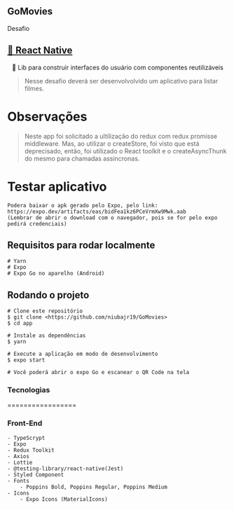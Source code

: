 ## GoMovies
<p align="left">Desafio</p>

<h2 align="left"><a href="https://reactnative.dev/">🔗 React Native</a></h2>
<p align="center">🚀 Lib para construir interfaces do usuário com componentes reutilizáveis</p>

> Nesse desafio deverá ser desenvolvolvido um aplicativo para listar filmes.

# Observações

>Neste app foi solicitado a ultilização do redux com redux promisse middleware. Mas, ao utilizar o createStore, 
foi visto que está deprecisado, então, foi utilizado o React toolkit e o createAsyncThunk do mesmo para chamadas assincronas.

# Testar aplicativo
```
Podera baixar o apk gerado pelo Expo, pelo link: https://expo.dev/artifacts/eas/bidFea1kz6PCeVrmXw9Mwk.aab
(Lembrar de abrir o download com o navegador, pois se for pelo expo pedirá credenciais)
```
## Requisitos para rodar localmente

```
# Yarn
# Expo
# Expo Go no aparelho (Android)
```

## Rodando o projeto
```
# Clone este repositório
$ git clone <https://github.com/niubajr19/GoMovies>
$ cd app

# Instale as dependências
$ yarn

# Execute a aplicação em modo de desenvolvimento
$ expo start

# Você poderá abrir o expo Go e escanear o QR Code na tela
```

### Tecnologias

=================

<!--ts-->
### Front-End
    - TypeScrypt
    - Expo
    - Redux Toolkit
    - Axios
    - Lottie
    - @testing-library/react-native(Jest)
    - Styled Component
    - Fonts
        - Poppins Bold, Poppins Regular, Poppins Medium
    - Icons
        - Expo Icons (MaterialIcons)
  <!--te-->
  
